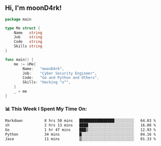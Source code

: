 <h2> Hi, I'm moonD4rk!</h2>

```go
package main

type Me struct {
	Name   string
	Job    string
	Code   string
	Skills string
}

func main() {
	me := &Me{
		Name:   "moonD4rk",
		Job:    "Cyber Security Engineer",
		Code:   "Go and Python and Others",
		Skills: "Hacking ^o^",
	}
	_ = me
}
```

<h3>📊 This Week I Spent My Time On:</h3>
<!-- <img align='right' src="https://github-readme-stats.vercel.app/api?username=moond4rk&show_icons=true&theme=radical", width="300" height="150"> -->

<!--START_SECTION:waka-->

```txt
Markdown          8 hrs 50 mins   ████████████████░░░░░░░░░   64.03 %
sh                2 hrs 13 mins   ████░░░░░░░░░░░░░░░░░░░░░   16.08 %
Go                1 hr 47 mins    ███▒░░░░░░░░░░░░░░░░░░░░░   12.93 %
Python            34 mins         █░░░░░░░░░░░░░░░░░░░░░░░░   04.16 %
Java              11 mins         ▒░░░░░░░░░░░░░░░░░░░░░░░░   01.33 %
```

<!--END_SECTION:waka-->

